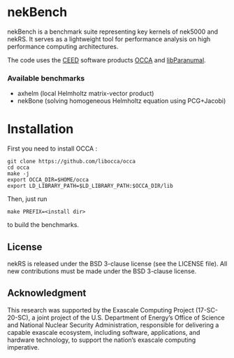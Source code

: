 # nekBench 

nekBench is a benchmark suite representing key kernels of nek5000 and nekRS.
It serves as a lightweight tool for performance analysis on high performance computing architectures. 

The code uses the [CEED](https://ceed.exascaleproject.org/) software products [OCCA](https://github.com/libocca/occa) and [libParanumal](https://github.com/paranumal/libparanumal). 

### Available benchmarks
* axhelm (local Helmholtz matrix-vector product)
* nekBone (solving homogeneous Helmholtz equation using PCG+Jacobi)

# Installation

First you need to install OCCA :
```
git clone https://github.com/libocca/occa
cd occa
make -j
export OCCA_DIR=$HOME/occa
export LD_LIBRARY_PATH=$LD_LIBRARY_PATH:$OCCA_DIR/lib
```

Then, just run 
```
make PREFIX=<install dir>
```
to build the benchmarks. 

## License
nekRS is released under the BSD 3-clause license (see the LICENSE file).
All new contributions must be made under the BSD 3-clause license.

## Acknowledgment
This research was supported by the Exascale Computing Project (17-SC-20-SC),
a joint project of the U.S. Department of Energy’s Office of Science and National Nuclear Security
Administration, responsible for delivering a capable exascale ecosystem, including software,
applications, and hardware technology, to support the nation’s exascale computing imperative.
